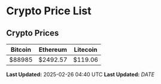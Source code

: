 # Crypto Price List

## Crypto Prices
| Bitcoin | Ethereum | Litecoin |
| ------- | -------- | -------- |
| $88985 | $2492.57 | $119.06 |
**Last Updated:** 2025-02-26 04:40 UTC
**Last Updated:** $DATE$
